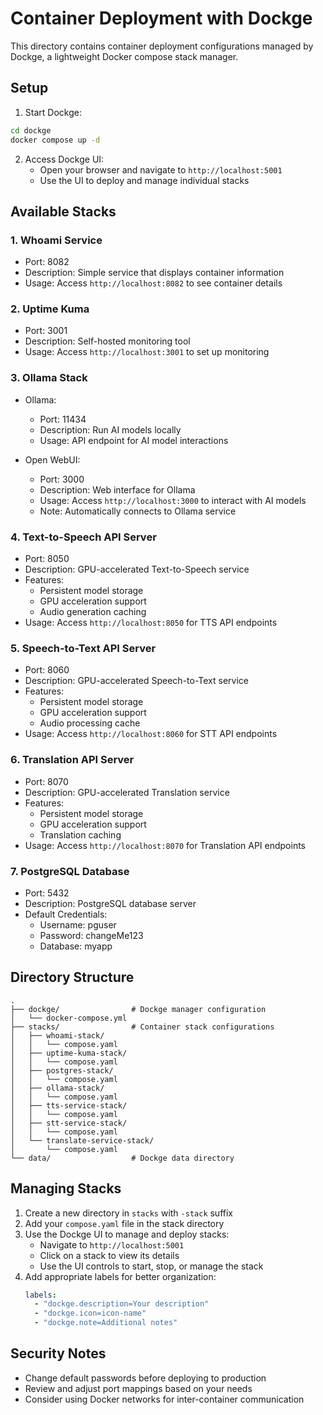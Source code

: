 # Container Deployment with Dockge

This directory contains container deployment configurations managed by Dockge, a lightweight Docker compose stack manager.

## Setup

1. Start Dockge:
```bash
cd dockge
docker compose up -d
```

2. Access Dockge UI:
   - Open your browser and navigate to `http://localhost:5001`
   - Use the UI to deploy and manage individual stacks

## Available Stacks

### 1. Whoami Service
- Port: 8082
- Description: Simple service that displays container information
- Usage: Access `http://localhost:8082` to see container details

### 2. Uptime Kuma
- Port: 3001
- Description: Self-hosted monitoring tool
- Usage: Access `http://localhost:3001` to set up monitoring

### 3. Ollama Stack
- Ollama:
  - Port: 11434
  - Description: Run AI models locally
  - Usage: API endpoint for AI model interactions

- Open WebUI:
  - Port: 3000
  - Description: Web interface for Ollama
  - Usage: Access `http://localhost:3000` to interact with AI models
  - Note: Automatically connects to Ollama service

### 4. Text-to-Speech API Server
- Port: 8050
- Description: GPU-accelerated Text-to-Speech service
- Features:
  - Persistent model storage
  - GPU acceleration support
  - Audio generation caching
- Usage: Access `http://localhost:8050` for TTS API endpoints

### 5. Speech-to-Text API Server
- Port: 8060
- Description: GPU-accelerated Speech-to-Text service
- Features:
  - Persistent model storage
  - GPU acceleration support
  - Audio processing cache
- Usage: Access `http://localhost:8060` for STT API endpoints

### 6. Translation API Server
- Port: 8070
- Description: GPU-accelerated Translation service
- Features:
  - Persistent model storage
  - GPU acceleration support
  - Translation caching
- Usage: Access `http://localhost:8070` for Translation API endpoints

### 7. PostgreSQL Database
- Port: 5432
- Description: PostgreSQL database server
- Default Credentials:
  - Username: pguser
  - Password: changeMe123
  - Database: myapp

## Directory Structure
```
.
├── dockge/                # Dockge manager configuration
│   └── docker-compose.yml
├── stacks/                # Container stack configurations
│   ├── whoami-stack/
│   │   └── compose.yaml
│   ├── uptime-kuma-stack/
│   │   └── compose.yaml
│   ├── postgres-stack/
│   │   └── compose.yaml
│   ├── ollama-stack/
│   │   └── compose.yaml
│   ├── tts-service-stack/
│   │   └── compose.yaml
│   ├── stt-service-stack/
│   │   └── compose.yaml
│   └── translate-service-stack/
│       └── compose.yaml
└── data/                  # Dockge data directory
```

## Managing Stacks
1. Create a new directory in `stacks` with `-stack` suffix
2. Add your `compose.yaml` file in the stack directory
3. Use the Dockge UI to manage and deploy stacks:
   - Navigate to `http://localhost:5001`
   - Click on a stack to view its details
   - Use the UI controls to start, stop, or manage the stack
4. Add appropriate labels for better organization:
   ```yaml
   labels:
     - "dockge.description=Your description"
     - "dockge.icon=icon-name"
     - "dockge.note=Additional notes"
   ```

## Security Notes
- Change default passwords before deploying to production
- Review and adjust port mappings based on your needs
- Consider using Docker networks for inter-container communication